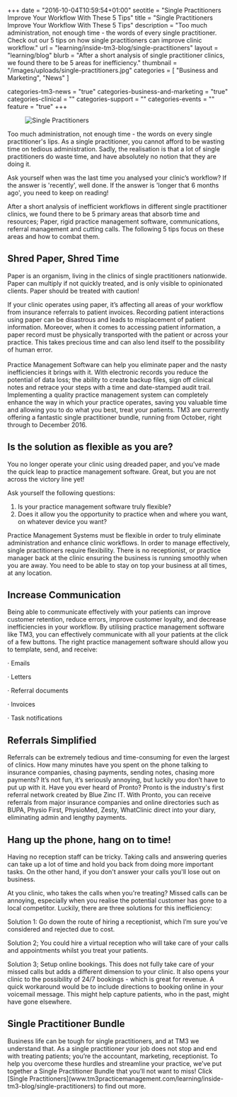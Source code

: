+++
date = "2016-10-04T10:59:54+01:00"
seotitle = "Single Practitioners Improve Your Workflow With These 5 Tips"
title = "Single Practitioners Improve Your Workflow With These 5 Tips"
description = "Too much administration, not enough time - the words of every single practitioner. Check out our 5 tips on how single practitioners can improve clinic workflow."
url = "learning/inside-tm3-blog/single-practitioners"
layout = "learning/blog"
blurb = "After a short analysis of single practitioner clinics, we found there to be 5 areas for inefficiency."
thumbnail = "/images/uploads/single-practitioners.jpg"
categories = [ "Business and Marketing", "News"  ]


categories-tm3-news = "true"
categories-business-and-marketing = "true"
categories-clinical = ""
categories-support = ""
categories-events = ""
feature = "true"
+++

<figure>
	<img src="/images/uploads/single-practitioners.jpg" alt="Single Practitioners" />
</figure>

Too much administration, not enough time - the words on every single practitioner's lips. As a single practitioner, you cannot afford to be wasting time on tedious administration. Sadly, the realisation is that a lot of single practitioners do waste time, and have absolutely no notion that they are doing it. 

Ask yourself when was the last time you analysed your clinic’s workflow? If the answer is 'recently', well done. If the answer is 'longer that 6 months ago', you need to keep on reading! 

After a short analysis of inefficient workflows in different single practitioner clinics, we found there to be 5 primary areas that absorb time and resources; Paper, rigid practice management software, communications, referral management and cutting calls. The following 5 tips focus on these areas and how to combat them.
 
<h2>Shred Paper, Shred Time</h2>
Paper is an organism, living in the clinics of single practitioners nationwide. Paper can multiply if not quickly treated, and is only visible to opinionated clients. Paper should be treated with caution!

If your clinic operates using paper, it’s affecting all areas of your workflow from insurance referrals to patient invoices. Recording patient interactions using paper can be disastrous and leads to misplacement of patient information. Moreover, when it comes to accessing patient information, a paper record must be physically transported with the patient or across your practice. This takes precious time and can also lend itself to the possibility of human error.
 <br><br>
Practice Management Software can help you eliminate paper and the nasty inefficiencies it brings with it. With electronic records you reduce the potential of data loss; the ability to create backup files, sign off clinical notes and retrace your steps with a time and date-stamped audit trail. Implementing a quality practice management system can completely enhance the way in which your practice operates, saving you valuable time and allowing you to do what you best, treat your patients. TM3 are currently offering a fantastic single practitioner bundle, running from October, right through to December 2016.
 
<h2>Is the solution as flexible as you are?</h2>
You no longer operate your clinic using dreaded paper, and you’ve made the quick leap to practice management software. Great, but you are not across the victory line yet!

Ask yourself the following questions:<br>
1. Is your practice management software truly flexible?<br>
2. Does it allow you the opportunity to practice when and where you want, on whatever device you want?
 
Practice Management Systems must be flexible in order to truly eliminate administration and enhance clinic workflows. In order to manage effectively, single practitioners require flexibility. There is no receptionist, or practice manager back at the clinic ensuring the business is running smoothly when you are away. You need to be able to stay on top your business at all times, at any location. 

<h2>Increase Communication</h2>
Being able to communicate effectively with your patients can improve customer retention, reduce errors, improve customer loyalty, and decrease inefficiencies in your workflow. By utilising practice management software like TM3, you can effectively communicate with all your patients at the click of a few buttons. The right practice management software should allow you to template, send, and receive:

· Emails

· Letters

· Referral documents

· Invoices

· Task notifications
 
<h2>Referrals Simplified</h2>
Referrals can be extremely tedious and time-consuming for even the largest of clinics. How many minutes have you spent on the phone talking to insurance companies, chasing payments, sending notes, chasing more payments? It’s not fun, it’s seriously annoying, but luckily you don’t have to put up with it. Have you ever heard of Pronto?
Pronto is the industry's first referral network created by Blue Zinc IT. With Pronto, you can receive referrals from major insurance companies and online directories such as BUPA, Physio First, PhysioMed, Zesty, WhatClinic direct into your diary, eliminating admin and lengthy payments. 
 
<h2>Hang up the phone, hang on to time!</h2>
Having no reception staff can be tricky. Taking calls and answering queries can take up a lot of time and hold you back from doing more important tasks. On the other hand, if you don't answer your calls you'll lose out on business.


At you clinic, who takes the calls when you're treating? Missed calls can be annoying, especially when you realise the potential customer has gone to a local competitor. 
Luckily, there are three solutions for this inefficiency: 

Solution 1: Go down the route of hiring a receptionist, which I’m sure you’ve considered and rejected due to cost. 

Solution 2; You could hire a virtual reception who will take care of your calls and appointments whilst you treat your patients. 

Solution 3; Setup online bookings. This does not fully take care of your missed calls but adds a different dimension to your clinic. It also opens your clinic to the possibility of 24/7 bookings - which is great for revenue. 
A quick workaround would be to include directions to booking online in your voicemail message. This might help capture patients, who in the past, might have gone elsewhere.
 
<h2>Single Practitioner Bundle</h2>
Business life can be tough for single practitioners, and at TM3 we understand that. As a single practitioner your job does not stop and end with treating patients; you’re the accountant, marketing, receptionist. To help you overcome these hurdles and streamline your practice, we’ve put together a Single Practitioner Bundle that you’ll not want to miss! Click [Single Practitioners](www.tm3practicemanagement.com/learning/inside-tm3-blog/single-practitioners) to find out more.